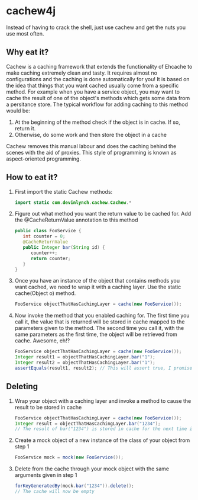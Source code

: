 # cachew4j
Instead of having to crack the shell, just use cachew and get the nuts you use most often.

## Why eat it?

Cachew is a caching framework that extends the functionality of Ehcache to make caching extremely clean and tasty.  It requires almost no configurations and the caching is done automatically for you!  It is based on the idea that things that you want cached usually come from a specific method.  For example when you have a service object, you may want to cache the result of one of the object's methods which gets some data from a persitance store.  The typical workflow for adding caching to this method would be:

1. At the beginning of the method check if the object is in cache.  If so, return it.
2. Otherwise, do some work and then store the object in a cache
 
Cachew removes this manual labour and does the caching behind the scenes with the aid of proxies.  This style of programming is known as aspect-oriented programming.  

## How to eat it?

1. First import the static Cachew methods:
   ```java
   import static com.devinlynch.cachew.Cachew.*
   ```

2. Figure out what method you want the return value to be cached for.  Add the @CacheReturnValue annotation to this method
   ```java
   public class FooService {
      int counter = 0;
      @CacheReturnValue
      public Integer bar(String id) {
         counter++;
         return counter;
      }
   }
   ```

3. Once you have an instance of the object that contains methods you want cached, we need to wrap it with a caching layer.  Use the static cache(Object o) method.
   ```java
   FooService objectThatHasCachingLayer = cache(new FooService());
   ```
   
4. Now invoke the method that you enabled caching for.  The first time you call it, the value that is returned will be stored in cache mapped to the parameters given to the method.  The second time you call it, with the same parameters as the first time, the object will be retrieved from cache.  Awesome, eh!?
   ```java
   FooService objectThatHasCachingLayer = cache(new FooService());
   Integer result1 = objectThatHasCachingLayer.bar("1");
   Integer result2 = objectThatHasCachingLayer.bar("1");
   assertEquals(result1, result2); // This will assert true, I promise.
   ```

## Deleting
 
1. Wrap your object with a caching layer and invoke a method to cause the result to be stored in cache
   ```java
   FooService objectThatHasCachingLayer = cache(new FooService());
   Integer result = objectThatHasCachingLayer.bar("1234");
   // The result of bar("1234") is stored in cache for the next time its invoked
   ```
2. Create a mock object of a new instance of the class of your object from step 1
   ```java
   FooService mock = mock(new FooService());
   ```
3. Delete from the cache through your mock object with the same arguments given in step 1
   ```java
   forKeyGeneratedBy(mock.bar("1234")).delete();
   // The cache will now be empty
   ```
